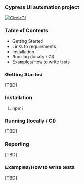 ### Cypress UI  automation project
[![CircleCI](https://circleci.com/gh/Leitirion/Project1.svg?style=svg)](https://circleci.com/gh/Leitirion/Project1)

### Table of Contents

- Getting Started
- Links to requirements
- Installation
- Running (locally / CI)
- Examples/How to write tests

### Getting Started
[TBD]

### Installation
 1. npm i 

###  Running (locally / CI)
[TBD]

### Reporting
 [TBD]
 

### Examples/How to write tests
[TBD]
